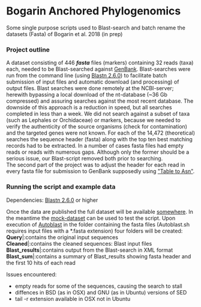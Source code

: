 # Bogarin Anchored Phylogenomics
Some single purpose scripts used to Blast-search and batch rename the datasets (Fasta) of Bogarin et al. 2018 (in prep)

### Project outline
A dataset consisting of 446 **_fasta_** files (markers) containing 32 reads (taxa) each, needed to be Blast-searched against [GenBank][nBlast]. Blast-searches were run from the command line (using [Blastn 2.6.0][BlastCmndline]) to facilitate batch submission of input files and automatic download (and processing) of output files. Blast searches were done remotely at the NCBI-server; herewith bypassing a local download of the nt-database (~36 Gb compressed) and assuring searches against the most recent database. The downside of this approach is a reduction in speed, but all searches completed in less than a week. We did not search against a subset of taxa (such as Lephales or Orchidaceae) or markers, because we needed to verify the authenticity of the source organisms (check for contamination) and the targeted genes were not known. For each of the 14,472 (theoretical) searches the sequence header (fasta) along with the top ten best matching records had to be extracted. In a number of cases fasta files had empty reads or reads with numerous gaps. Although only the former should be a serious issue, our Blast-script removed both prior to searching.  
The second part of the project was to adjust the header for each read in every fasta file  for submission to GenBank supposedly using ["Table to Asn"][tbl2asn].

### Running the script and example data
Dependencies:
[Blastn 2.6.0][BlastCmndline] or higher

Once the data are published the full dataset will be available [somewhere][full_dataset]. In the meantime the [mock-dataset][mock] can be used to test the script. Upon execution of [Autoblast][AutoBlast] in the folder containing the fasta files (Autoblast.sh requires input files with a \*.fasta extension) four folders will be created:  
**Query**|:contains the original input sequences  
**Cleaned**|:contains the cleaned sequences: Blast input files  
**Blast_results**|:contains output from the Blast-search in XML format  
**Blast_sum**|:contains a summary of Blast_results showing fasta header and the first 10 hits of each read  

Issues encountered:  
 * empty reads for some of the sequences, causing the search to stall
 * diffences in BSD (as in OSX) and GNU (as in Ubuntu) versions of SED
 * tail -r extension available in OSX not in Ubuntu

[nBlast]:https://blast.ncbi.nlm.nih.gov/Blast.cgi?PROGRAM=blastn&PAGE_TYPE=BlastSearch&LINK_LOC=blasthome
[BlastCmndline]:https://www.ncbi.nlm.nih.gov/books/NBK52640/
[tbl2asn]:https://www.ncbi.nlm.nih.gov/genbank/tbl2asn2/
[full_dataset]:https://science.naturalis.nl/en/people/scientists/diego-bogarin/
[mock]:https://github.com/dickgroenenberg/Bogarin_Anchored_Phylogenomics/tree/master/mock_data
[AutoBlast]:https://github.com/dickgroenenberg/Bogarin_Anchored_Phylogenomics/blob/master/AutoBlast.sh
